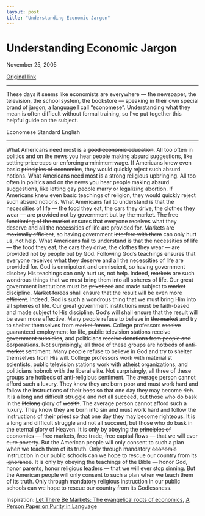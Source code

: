 ```yaml
---
layout: post
title: "Understanding Economic Jargon"
---
```

Understanding Economic Jargon
=============================

November 25, 2005

[Original link](http://www.aaronsw.com/weblog/understandingeconomics)

* * * * *

These days it seems like economists are everywhere — the newspaper, the
television, the school system, the bookstore — speaking in their own
special brand of jargon, a language I call “economese”. Understanding
what they mean is often difficult without formal training, so I’ve put
together this helpful guide on the subject.

  Economese                                                                                                                                                                                                                                                                                                                                                                                                                                               Standard English
  ------------------------------------------------------------------------------------------------------------------------------------------------------------------------------------------------------------------------------------------------------------------------------------------------------------------------------------------------------------------------------------------------------------------------------------------------------- ------------------------------------------------------------------------------------------------------------------------------------------------------------------------------------------------------------------------------------------------------------------------------------------------------------------------------------------------------------------------------------------------------------------
  What Americans need most is a ~~good economic education~~. All too often in politics and on the news you hear people making absurd suggestions, like ~~setting price caps~~ or ~~enforcing a minimum wage~~. If Americans knew even basic ~~principles of economics~~, they would quickly reject such absurd notions.                                                                                                                                   What Americans need most is a strong religious upbringing. All too often in politics and on the news you hear people making absurd suggestions, like letting gay people marry or legalizing abortion. If Americans knew even basic teachings of religion, they would quickly reject such absurd notions.
  What Americans fail to understand is that the necessities of life — the food they eat, the cars they drive, the clothes they wear — are provided not by ~~government~~ but by ~~the market~~. ~~The free functioning of the market~~ ensures that everyone receives what they deserve and all the necessities of life are provided for. ~~Markets are maximally efficient~~, so having government ~~interfere with them~~ can only hurt us, not help.   What Americans fail to understand is that the necessities of life — the food they eat, the cars they drive, the clothes they wear — are provided not by people but by God. Following God’s teachings ensures that everyone receives what they deserve and all the necessities of life are provided for. God is omnipotent and omniscient, so having government disobey His teachings can only hurt us, not help.
  Indeed, ~~markets~~ are such wondrous things that we must bring them into all spheres of life. Our great government institutions must be ~~privatized~~ and made subject to ~~market~~ discipline. ~~Market forces~~ shall ensure that the result will be even more ~~efficient~~.                                                                                                                                                                      Indeed, God is such a wondrous thing that we must bring Him into all spheres of life. Our great government institutions must be faith-based and made subject to His discipline. God’s will shall ensure that the result will be even more effective.
  Many people refuse to believe in ~~the market~~ and try to shelter themselves from ~~market forces~~. College professors ~~receive guaranteed employment for life~~, public television stations ~~receive government subsidies~~, and politicians ~~receive donations from people and corporations~~. Not surprisingly, all three of these groups are hotbeds of anti-~~market~~ sentiment.                                                             Many people refuse to believe in God and try to shelter themselves from His will. College professors work with materialist scientists, public television stations work with atheist organizations, and politicians hobnob with the liberal elite. Not surprisingly, all three of these groups are hotbeds of anti-religious sentiment.
  The average person cannot afford such a luxury. They know they are born ~~poor~~ and must work hard and follow the instructions of their ~~boss~~ so that one day they may become ~~rich~~. It is a long and difficult struggle and not all succeed, but those who do bask in the ~~lifelong~~ glory of ~~wealth~~.                                                                                                                                     The average person cannot afford such a luxury. They know they are born into sin and must work hard and follow the instructions of their priest so that one day they may become righteous. It is a long and difficult struggle and not all succeed, but those who do bask in the eternal glory of Heaven.
  It is only by obeying the ~~principles of economics~~ — ~~free markets, free trade, free capital flows~~ — that we will ever ~~cure poverty~~. But the American people will only consent to such a plan when we teach them of its truth. Only through mandatory ~~economic~~ instruction in our public schools can we hope to rescue our country from its ~~ignorance~~.                                                                                It is only by obeying the teachings of the Bible — honor God, honor parents, honor religious leaders — that we will ever stop sinning. But the American people will only consent to such a plan when we teach them of its truth. Only through mandatory religious instruction in our public schools can we hope to rescue our country from its Godlessness.

Inspiration: [Let There Be Markets: The evangelical roots of
economics](http://www.mindfully.org/Industry/2005/Evangelical-Economics1may05.htm),
[A Person Paper on Purity in
Language](http://www.cs.virginia.edu/~evans/cs655/readings/purity.html)
